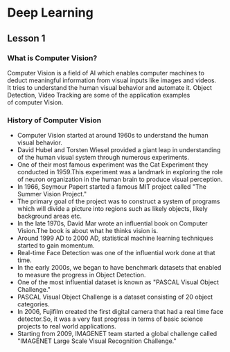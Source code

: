 # Deep Learning
## Lesson 1


<h3>What is Computer Vision?</h3> Computer Vision is a field of AI which enables computer machines to deduct meaningful information from visual inputs like images and videos. It tries to understand the human visual behavior and automate it. Object Detection, Video Tracking are some of the application examples of computer Vision.

<h3>History of Computer Vision</h3> 

* Computer Vision started at around 1960s to understand the human visual behavior.
* David Hubel and Torsten Wiesel provided a giant leap in understanding of the human visual system through numerous experiments.
* One of their most famous experiment was the Cat Experiment they conducted in 1959.This experiment was a landmark in exploring the role of neuron organization in the human brain to produce visual perception. 
* In 1966, Seymour Papert started a famous MIT project called "The Summer Vision Project."
* The primary goal of the project was to construct a system of programs which will divide a picture into regions such as likely objects, likely background areas etc.
* In the late 1970s, David Mar wrote an influential book on Computer Vision.The book is about what he thinks vision is.
* Around 1999 AD to 2000 AD, statistical machine learning techniques started to gain momentum. 
* Real-time Face Detection was one of the influential work done at that time.
* In the early 2000s, we began to have benchmark datasets that enabled to measure the progress in Object Detection.
* One of the most influential dataset is known as "PASCAL Visual Object Challenge."
* PASCAL Visual Object Challenge is a dataset consisting of 20 object categories.
* In 2006, Fujifilm created the first digital camera that had a real time face detector.So, it was a very fast progress in terms of basic science projects to real world applications.
* Starting from 2009, IMAGENET team started a global challenge called "IMAGENET Large Scale Visual Recognition Challenge."


